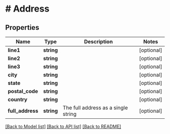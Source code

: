 # # Address

## Properties

Name | Type | Description | Notes
------------ | ------------- | ------------- | -------------
**line1** | **string** |  | [optional]
**line2** | **string** |  | [optional]
**line3** | **string** |  | [optional]
**city** | **string** |  | [optional]
**state** | **string** |  | [optional]
**postal_code** | **string** |  | [optional]
**country** | **string** |  | [optional]
**full_address** | **string** | The full address as a single string | [optional]

[[Back to Model list]](../../README.md#models) [[Back to API list]](../../README.md#endpoints) [[Back to README]](../../README.md)
